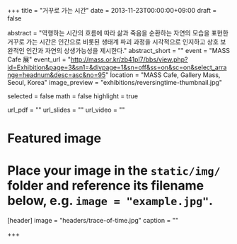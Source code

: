 +++
title = "거꾸로 가는 시간"
date = 2013-11-23T00:00:00+09:00
draft = false

abstract = "역행하는 시간의 흐름에 따라 삶과 죽음을 순환하는 자연의 모습을 표현한 거꾸로 가는 시간은 인간으로 비롯된 생태계 파괴 과정을 시각적으로 인지하고 상호 보완적인 인간과 자연의 상생가능성을 제시한다."
abstract_short = ""
event = "MASS Cafe 展"
event_url = "http://mass.or.kr/zb41pl7/bbs/view.php?id=Exhibition&page=3&sn1=&divpage=1&sn=off&ss=on&sc=on&select_arrange=headnum&desc=asc&no=95"
location = "MASS Cafe, Gallery Mass, Seoul, Korea"
image_preview = "exhibitions/reversingtime-thumbnail.jpg"

selected = false
math = false
highlight = true

url_pdf = ""
url_slides = ""
url_video = ""

# Featured image
# Place your image in the `static/img/` folder and reference its filename below, e.g. `image = "example.jpg"`.
[header]
image = "headers/trace-of-time.jpg"
caption = ""

+++
